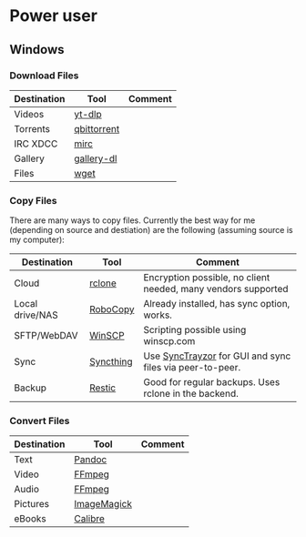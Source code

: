 # Power user

## Windows

### Download Files

| Destination | Tool                                             | Comment |
| ----------- | ------------------------------------------------ | ------- |
| Videos      | [yt-dlp](https://github.com/yt-dlp/yt-dlp)       |         |
| Torrents    | [qbittorrent](https://www.qbittorrent.org/)      |         |
| IRC XDCC    | [mirc](https://www.mirc.com/)                    |         |
| Gallery     | [gallery-dl](https://github.com/mikf/gallery-dl) |         |
| Files       | [wget](https://ftp.gnu.org/gnu/wget/)            |         |

### Copy Files

There are many ways to copy files. Currently the best way for me (depending on source and destiation) are the following (assuming source is my computer):

| Destination         | Tool                                                                                                 | Comment                                                                                            |
| ------------------- | ---------------------------------------------------------------------------------------------------- | -------------------------------------------------------------------------------------------------- |
| Cloud               | [rclone](https://rclone.org/)                                                                        | Encryption possible, no client needed, many vendors supported                                      |
| Local drive/NAS | [RoboCopy](https://docs.microsoft.com/en-us/windows-server/administration/windows-commands/robocopy) | Already installed, has sync option, works.                                                         |
| SFTP/WebDAV     | [WinSCP](https://winscp.net)                                                                         | Scripting possible using winscp.com                                                                |
| Sync       | [Syncthing](https://syncthing.net/)                                                                  | Use [SyncTrayzor](https://github.com/canton7/SyncTrayzor) for GUI and sync files via peer-to-peer. |
| Backup       | [Restic](https://restic.net/)                                                                        | Good for regular backups. Uses rclone in the backend.                                              |

### Convert Files

| Destination | Tool                                   | Comment |
| ----------- | -------------------------------------- | ------- |
| Text        | [Pandoc](https://pandoc.org/)          |         |
| Video       | [FFmpeg](https://ffmpeg.org/)          |         |
| Audio       | [FFmpeg](https://ffmpeg.org/)          |         |
| Pictures    | [ImageMagick](https://imagemagick.org) |         |
| eBooks      | [Calibre](https://calibre-ebook.com/)  |         |
